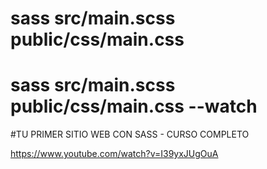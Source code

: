 # sass src/main.scss public/css/main.css
# sass src/main.scss public/css/main.css --watch

#TU PRIMER SITIO WEB CON SASS - CURSO COMPLETO

https://www.youtube.com/watch?v=I39yxJUgOuA